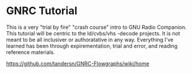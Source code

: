 # GNRC Tutorial

This is a very "trial by fire" "crash course" intro to GNU Radio Companion. This tutorial will be centric to the ld/cvbs/vhs -decode projects. It is not meant to be all inclusiver or authoratative in any way. Everything I've learned has been through expirementation, trial and error, and reading reference materials. 


https://github.com/tandersn/GNRC-Flowgraphs/wiki/home
